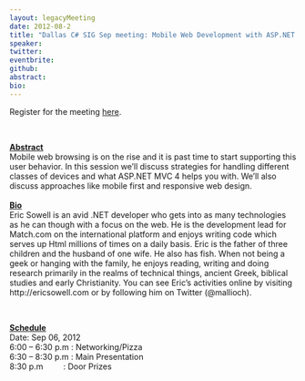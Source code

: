 ```yaml
---
layout: legacyMeeting
date: 2012-08-2
title: "Dallas C# SIG Sep meeting: Mobile Web Development with ASP.NET MVC 4"
speaker:
twitter:
eventbrite:
github:
abstract:
bio:
---
```


<div id="_mcePaste">Register for the meeting <a href="http://www.eventbrite.com/event/4068380636">here</a>.</div>
<p><br /></p>
<div><strong><span style="text-decoration: underline;">Abstract</span></strong></div>
<div id="_mcePaste">Mobile web browsing is on the rise and it is past time to start supporting this user behavior. In this session we&#8217;ll discuss strategies for handling different classes of devices and what ASP.NET MVC 4 helps you with. We&#8217;ll also discuss approaches like mobile first and responsive web design.</div>
<div><span style="text-decoration: underline;"><strong><br />
Bio</strong></span></div>
<div id="_mcePaste">Eric Sowell is an avid .NET developer who gets into as many technologies as he can though with a focus on the web. He is the development lead for Match.com on the international platform and enjoys writing code which serves up Html millions of times on a daily basis. Eric is the father of three children and the husband of one wife. He also has fish. When not being a geek or hanging with the family, he enjoys reading, writing and doing research primarily in the realms of technical things, ancient Greek, biblical studies and early Christianity. You can see Eric&#8217;s activities online by visiting http://ericsowell.com or by following him on Twitter (@mallioch).</div>
<p><br /></p>
<div><strong><span style="text-decoration: underline;">Schedule</span></strong></div>
<div id="_mcePaste">Date: Sep 06, 2012</div>
<div>6:00 &#8211; 6:30 p.m : Networking/Pizza</div>
<div id="_mcePaste">6:30 &#8211; 8:30 p.m : Main Presentation</div>
<div id="_mcePaste">8:30 p.m &nbsp; &nbsp; &nbsp; &nbsp; : Door Prizes</div>

